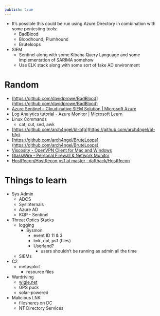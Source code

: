 ```yaml
---
publish: true
---
```

- It’s possible this could be run using Azure Directory in combination with some pentesting tools:
    - BadBlood
    - Bloodhound, Plumhound
    - Bruteloops
- SIEM
    - Sentinel along with some Kibana Query Language and some implementation of SARIMA somehow
    - Use ELK stack along with some sort of fake AD environment
# Random
- [https://github.com/davidprowe/BadBlood](https://github.com/davidprowe/BadBlood)
- [Azure Sentinel – Cloud-native SIEM Solution | Microsoft Azure](https://azure.microsoft.com/en-us/products/microsoft-sentinel/)
- [Log Analytics tutorial - Azure Monitor | Microsoft Learn](https://learn.microsoft.com/en-us/azure/azure-monitor/logs/log-analytics-tutorial)
- Linux Commands
    - cat, cut, sed, awk
- [https://github.com/arch4ngel/bl-bfg](https://github.com/arch4ngel/bl-bfg)
- [https://github.com/arch4ngel/BruteLoops](https://github.com/arch4ngel/BruteLoops)
- [Viscosity - OpenVPN Client for Mac and Windows](https://www.sparklabs.com/viscosity/)
- [GlassWire - Personal Firewall & Network Monitor](https://www.glasswire.com/)
- [HostRecon/HostRecon.ps1 at master · dafthack/HostRecon](https://github.com/dafthack/HostRecon/blob/master/HostRecon.ps1)
# Things to learn

- Sys Admin
    - ADCS
    - SysInternals
    - Azure AD
    - KQP - Sentinel
- Threat Optics Stacks
    - logging
        - Sysmon
            - event ID 11 & 3
            - lmk, cpl, ps1 (files)
            - Userland?
                - users shouldn’t be running as admin all the time
    - SIEMs
- C2
    - metasploit
        - resource files
- Wardriving
    - [wigle.net](http://wigle.net)
    - GPS puck
    - solar-powered
- Malicious LNK
    - fileshares on DC
    - NT Directory Services